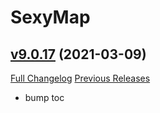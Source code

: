 # SexyMap

## [v9.0.17](https://github.com/funkydude/SexyMap/tree/v9.0.17) (2021-03-09)
[Full Changelog](https://github.com/funkydude/SexyMap/compare/v9.0.16...v9.0.17) [Previous Releases](https://github.com/funkydude/SexyMap/releases)

- bump toc  
